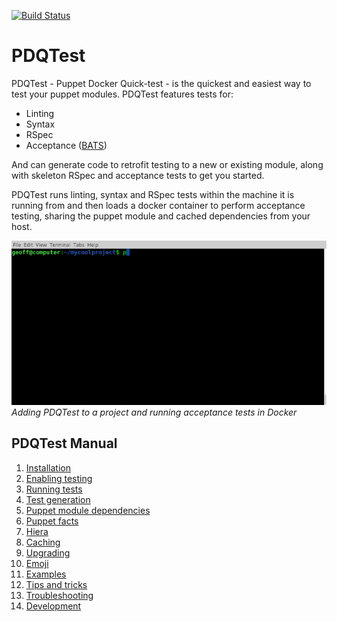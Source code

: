 [![Build Status](https://travis-ci.org/declarativesystems/pdqtest.svg?branch=master)](https://travis-ci.org/declarativesystems/pdqtest)

# PDQTest

PDQTest - Puppet Docker Quick-test - is the quickest and easiest way to test your puppet modules. PDQTest features tests for:
* Linting
* Syntax
* RSpec
* Acceptance ([BATS](https://github.com/sstephenson/bats))

And can generate code to retrofit testing to a new or existing module, along with skeleton RSpec and acceptance tests to get you started.

PDQTest runs linting, syntax and RSpec tests within the machine it is running from and then loads a docker container to perform acceptance testing, sharing the puppet module and cached dependencies from your host.

![demo](doc/demo.gif)
_Adding PDQTest to a project and running acceptance tests in Docker_

## PDQTest Manual
1. [Installation](doc/installation.md)
2. [Enabling testing](doc/enabling_testing.md)
3. [Running tests](doc/running_tests.md)
4. [Test generation](doc/test_generation.md)
5. [Puppet module dependencies](doc/puppet_module_dependencies.md)
6. [Puppet facts](doc/puppet_facts.md)
7. [Hiera](doc/hiera.md)
8. [Caching](doc/caching.md)
9. [Upgrading](doc/upgrading.md)
10. [Emoji](doc/emoji.md)
11. [Examples](doc/examples.md)
12. [Tips and tricks](doc/tips_and_tricks.md)
13. [Troubleshooting](doc/troubleshooting.md)
14. [Development](doc/development.md)
